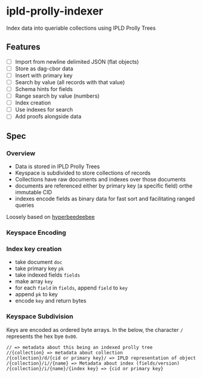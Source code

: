# ipld-prolly-indexer
Index data into queriable collections using IPLD Prolly Trees

## Features

- [ ] Import from newline delimited JSON (flat objects)
- [ ] Store as dag-cbor data
- [ ] Insert with primary key
- [ ] Search by value (all records with that value)
- [ ] Schema hints for fields
- [ ] Range search by value (numbers)
- [ ] Index creation
- [ ] Use indexes for search
- [ ] Add proofs alongside data

## Spec

### Overview

- Data is stored in IPLD Prolly Trees
- Keyspace is subdivided to store collections of records
- Collections have raw documents and indexes over those documents
- documents are referenced either by primary key (a specific field) orthe immutable CID
- indexes encode fields as binary data for fast sort and facilitating ranged queries

Loosely based on [hyperbeedeebee](https://github.com/RangerMauve/hyperbeedeebee)

### Keyspace Encoding

### Index key creation

- take document `doc`
- take primary key `pk`
- take indexed fields `fields`
- make array `key`
- for each `field` in `fields`, append `field` to `key`
- append `pk` to key
- encode `key` and return bytes

### Keyspace Subdivision

Keys are encoded as ordered byte arrays.
In the below, the character `/` represents the hex bye `0x00`.

```
// => metadata about this being an indexed prolly tree
//{collection} => metadata about collection
/{collection}/d/{cid or primary key}/ => IPLD representation of object
/{collection}/i//{name} => Metadata about index (fields/version)
/{collection}/i/{name}/{index key} => {cid or primary key}
```
